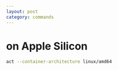 ```yaml
---
layout: post
category: commands
---
```


# on Apple Silicon

```sh
act --container-architecture linux/amd64
```
